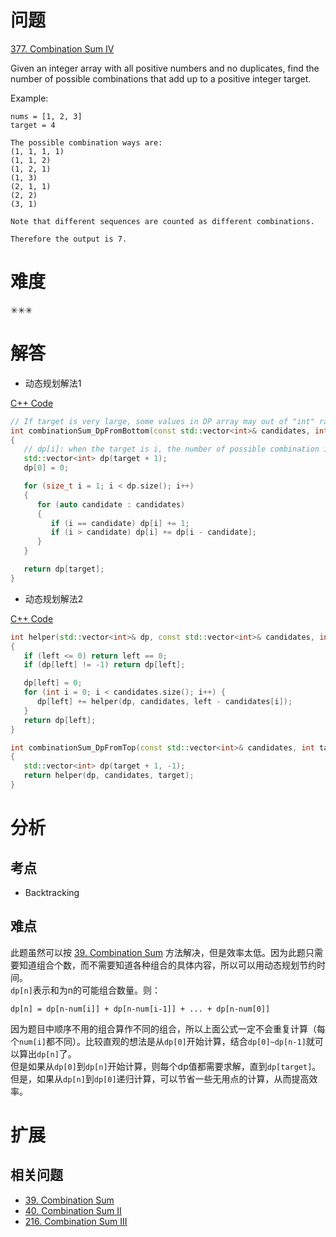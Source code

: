 # 问题

[377. Combination Sum IV](https://leetcode.com/problems/combination-sum-iv/)

Given an integer array with all positive numbers and no duplicates, find the number of possible combinations that add up to a positive integer target.

Example:
```
nums = [1, 2, 3]
target = 4

The possible combination ways are:
(1, 1, 1, 1)
(1, 1, 2)
(1, 2, 1)
(1, 3)
(2, 1, 1)
(2, 2)
(3, 1)

Note that different sequences are counted as different combinations.

Therefore the output is 7.
```

# 难度
✳✳✳

# 解答
* 动态规划解法1

[C++ Code](./code/377.Combination-Sum-IV/main.cpp)
```cpp
// If target is very large, some values in DP array may out of "int" range.
int combinationSum_DpFromBottom(const std::vector<int>& candidates, int target)
{
   // dp[i]: when the target is i, the number of possible combination is dp[i].
   std::vector<int> dp(target + 1);
   dp[0] = 0;

   for (size_t i = 1; i < dp.size(); i++)
   {
      for (auto candidate : candidates)
      {
         if (i == candidate) dp[i] += 1;
         if (i > candidate) dp[i] += dp[i - candidate];
      }
   }

   return dp[target];
}
```

* 动态规划解法2

[C++ Code](./code/377.Combination-Sum-IV/main.cpp)
```cpp
int helper(std::vector<int>& dp, const std::vector<int>& candidates, int left)
{
   if (left <= 0) return left == 0;
   if (dp[left] != -1) return dp[left];

   dp[left] = 0;
   for (int i = 0; i < candidates.size(); i++) {
      dp[left] += helper(dp, candidates, left - candidates[i]);
   }
   return dp[left];
}

int combinationSum_DpFromTop(const std::vector<int>& candidates, int target)
{
   std::vector<int> dp(target + 1, -1);
   return helper(dp, candidates, target);
}
```


# 分析
## 考点
* Backtracking

## 难点
此题虽然可以按 [39. Combination Sum](39.Combination-Sum.md) 方法解决，但是效率太低。因为此题只需要知道组合个数，而不需要知道各种组合的具体内容，所以可以用动态规划节约时间。<br>
`dp[n]`表示和为n的可能组合数量。则：
```
dp[n] = dp[n-num[i]] + dp[n-num[i-1]] + ... + dp[n-num[0]]
```
因为题目中顺序不用的组合算作不同的组合，所以上面公式一定不会重复计算（每个`num[i]`都不同）。比较直观的想法是从`dp[0]`开始计算，结合`dp[0]~dp[n-1]`就可以算出`dp[n]`了。<br>
但是如果从`dp[0]`到`dp[n]`开始计算，则每个dp值都需要求解，直到`dp[target]`。但是，如果从`dp[n]`到`dp[0]`递归计算，可以节省一些无用点的计算，从而提高效率。

# 扩展
## 相关问题
* [39. Combination Sum](39.Combination-Sum.md)
* [40. Combination Sum II](40.Combination-Sum-II.md)
* [216. Combination Sum III](216.Combination-Sum-III.md)